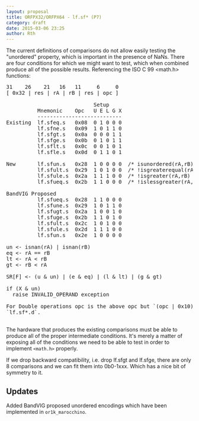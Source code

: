 ```yaml
---
layout: proposal
title: ORFPX32/ORFPX64 - lf.sf* (P7)
category: draft
date: 2015-03-06 23:25
author: Rth
---
```


The current definitions of comparisons do not allow easily testing the "unordered" property, which is
important in the presence of NaNs.  There are four conditions for which we might want to test, which
when combined produce all of the possible results.  Referencing the ISO C 99 <math.h> functions:

<pre>
31    26    21   16   11     6     0
[ 0x32 | res | rA | rB | res | opc ]

                            Setup
          Mnemonic    Opc   U E L G X
          ---------------------------
Existing  lf.sfeq.s   0x08  0 1 0 0 0
          lf.sfne.s   0x09  1 0 1 1 0
          lf.sfgt.s   0x0a  0 0 0 1 1
          lf.sfge.s   0x0b  0 1 0 1 1
          lf.sflt.s   0x0c  0 0 1 0 1
          lf.sfle.s   0x0d  0 1 1 0 1

New       lf.sfun.s   0x28  1 0 0 0 0  /* isunordered(rA,rB) */
          lf.sfult.s  0x29  1 0 1 0 0  /* !isgreaterequal(rA,rB) */
          lf.sfule.s  0x2a  1 1 1 0 0  /* !isgreater(rA,rB) */
          lf.sfueq.s  0x2b  1 1 0 0 0  /* !islessgreater(rA,rB) */

BandVIG Proposed
          lf.sfueq.s  0x28  1 1 0 0 0
          lf.sfune.s  0x29  1 0 1 1 0
          lf.sfugt.s  0x2a  1 0 0 1 0
          lf.sfuge.s  0x2b  1 1 0 1 0
          lf.sfult.s  0x2c  1 0 1 0 0
          lf.sfule.s  0x2d  1 1 1 0 0
          lf.sfun.s   0x2e  1 0 0 0 0

un <- isnan(rA) | isnan(rB)
eq <- rA == rB
lt <- rA < rB
gt <- rB < rA

SR[F] <- (u & un) | (e & eq) | (l & lt) | (g & gt)

if (X & un)
  raise INVALID_OPERAND exception

For Double operations opc is the above opc but `(opc | 0x10)`.  The mnemonic is
`lf.sf*.d`.

</pre>

The hardware that produces the existing comparisons must be able to
produce all of the proper intermediate conditions.  It's merely a
matter of exposing all of the conditions we need to be able to test
in order to implement `<math.h>` properly.

If we drop backward compatibility, i.e. drop lf.sfgt and lf.sfge,
there are only 8 comparisons and we can fit them into 0b0-1xxx.
Which has a nice bit of symmetry to it.

## Updates

Added BandVIG proposed unordered encodings which have been implemented
in `or1k_marocchino`.
